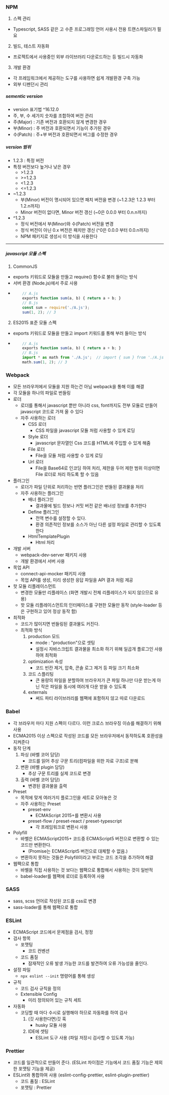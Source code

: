 ### NPM
1. 스펙 관리
- Typescript, SASS 같은 고 수준 프로그래밍 언어 사용시 전용 트랜스파일러가 필요
2. 빌드, 테스트 자동화
- 프로젝트에서 사용중인 외부 라이브러리 다운로드하는 등 빌드시 자동화
3. 개발 환경
- 각 프레임워크에서 제공하는 도구를 사용하면 쉽게 개발환경 구축 가능
- 외부 디펜던시 관리

##### sementic version
- version 표기법 ^16.12.0
- 주, 부, 수 세가지 숫자를 조합하여 버전 관리
- 주(Major) : 기존 버전과 호환되지 않게 변경한 경우
- 부(Minor) : 주 버전과 호환되면서 기능이 추가된 경우
- 수(Patch) : 주+부 버전과 호환되면서 버그를 수정한 경우

##### version 범위
- 1.2.3 : 특정 버전
- 특정 버전보다 높거나 낮은 경우
  - \>1.2.3 
  - \>=1.2.3
  - <1.2.3
  - <=1.2.3
- ~1.2.3
  - 부(Minor) 버전이 명시되어 있으면 패치 버전을 변경 (~1.2.3은 1.2.3 부터 1.2.n까지)
  - Minor 버전이 없다면, Minor 버전 갱신 (~0은 0.0.0 부터 0.n.n까지)
- ^1.2.3
  - 정식 버전에서 부(Minor)와 수(Patch) 버전을 변경 
  - 정식 버전이 아닌 0.x 버전은 패치만 갱신 (^0은 0.0.0 부터 0.0.n까지)
  - NPM 패키지로 생성시 이 방식을 사용한다

---

##### javascript 모듈 스펙
1. CommonJS
  - exports 키워드로 모듈을 만들고 require() 함수로 불러 들이는 방식
  - 서버 환경 (Node.js)에서 주로 사용
  - ```javascript
        // A.js
        exports function sum(a, b) { return a + b; }
        // B.js
        const sum = require('./A.js');
        sum(1, 2); // 3
     ```
2. ES2015 표준 모듈 스펙
  - exports 키워드로 모듈을 만들고 import 키워드를 통해 부러 들이는 방식
  - ```javascript
        // A.js
        exports function sum(a, b) { return a + b; }
        // B.js
        import * as math from './A.js';  // import { sum } from './A.js'; 특정 함수만 가져오기 가능
        math.sum(1, 2); // 3 
     ```

### Webpack
  - 모든 브라우저에서 모듈을 지원 하는건 아님 webpack을 통해 이를 해결
  - 각 모듈을 하나의 파일로 번들링
  - 로더
    - 로더를 통해서 javascript 뿐만 아니라 css, font까지도 전부 모듈로 만들어 javascript 코드로 가져 올 수 있다
    - 자주 사용하는 로더
      - CSS 로더
        - CSS 파일을 javascript 모듈 처럼 사용할 수 있게 로딩
      - Style 로더
        - javascript 문자열인 Css 코드를 HTML에 주입할 수 있게 해줌
      - File 로더
        - File을 모듈 처럼 사용할 수 있게 로딩
      - Url 로더
        - File을 Base64로 인코딩 하여 처리, 제한을 두어 제한 범위 이상이면 File 로더로 처리 하도록 할 수 있음
  - 플러그인
    - 로더가 파일 단위로 처리하는 반면 플러그인은 번들된 결과물을 처리
    - 자주 사용하는 플러그인
      - 배너 플러그인
        - 결과물에 빌드 정보나 커밋 버전 같은 배너성 정보를 추가한다
      - Define 플러그인
        - 전역 변수를 설정할 수 있다.
        - 환경 의존적인 정보를 소스가 아닌 다른 설정 파일로 관리할 수 있도록 한다
      - HtmlTemplatePlugin
        - Html 처리
  - 개발 서버
    - webpack-dev-server 패키지 사용
    - 개발 환경에서 서버 사용
  - 목업 API
    - connect-api-mocker 패키지 사용 
    - 목업 API를 생성, 미리 생성한 응답 파일을 API 결과 처럼 제공
  - 핫 모듈 리플레이스먼트
    - 변경한 모듈만 리플레이스 (화면 개발시 전체 리플레이스가 되지 않으므로 유용)
    - 핫 모듈 리플레이스먼트의 인터페이스를 구현한 모듈만 동작 (style-loader 등은 구현하고 있어 정상 동작 함)
  - 최적화
    - 코드가 많이지면 번들링된 결과물도 커진다.
    - 최적화 방식
      1. production 모드
         - mode : "production"으로 셋팅
         - 설정시 자바스크립트 결과물을 최소화 하기 위해 일곱개 플로그인 사용하여 최적화
      2. optimization 속성
         - 코드 빈칸 제거, 압축, 콘솔 로그 제거 등 파일 크기 최소화
      3. 코드 스플리팅
         - 큰 용량의 파일을 분할하여 브라우저가 큰 파일 하나만 다운 받는게 아닌 작은 파일을 동시에 여러개 다운 받을 수 있도록
      4. externals
         - 써드 파티 라이브러리를 웹팩에 포함하지 않고 따로 다운로드

### Babel
  - 각 브라우저 마다 지원 스펙이 다르다. 이런 크로스 브라우징 이슈를 해결하기 위해 사용
  - ECMA2015 이상 스펙으로 작성된 코드를 모든 브라우저에서 동작하도록 호환성을 지켜준다
  - 동작 단계
    1. 파싱 (바벨 코어 담당)
       - 코드를 읽어 추상 구문 트리(컴파일을 위한 자료 구조)로 분해
    2. 변환 (바벨 plugin 담당)
       - 추상 구문 트리를 실제 코드로 변경
    3. 출력 (바벨 코어 담당)
       - 변경된 결과물을 출력
  - Preset
    - 목적에 맞게 여러가지 플로그인을 세트로 모아놓은 것
    - 자주 사용하는 Preset
      - preset-env
        - ECMAScript 2015+를 변환시 사용
      - preset-flow / preset-react / preset-typescript
        - 각 프레임워크로 변환시 사용
  - Polyfill
    - 바벨은 ECMAScript2015+ 코드중 ECMAScript5 버전으로 변환할 수 있는 코드만 변환한다.
      - (Promise는 ECMAScript5 버전으로 대체할 수 없음.)
    - 변환하지 못하는 것들은 Polyfill이라고 부르는 코드 조각을 추가하여 해결
  - 웹팩으로 통합
    - 바벨을 직접 사용하는 것 보다는 웹팩으로 통합해서 사용하는 것이 일반적
    - babel-loader를 웹팩에 로더로 등록하여 사용

### SASS
  - sass, scss 언어로 작성된 코드를 css로 변경
  - sass-loader를 통해 웹팩으로 통합

### ESLint
  - ECMAScript 코드에서 문제점을 검사, 정정
  - 검사 항목
    - 포맷팅
      - 코드 컨벤션
    - 코드 품질
      - 잠재적인 오류 발생 가능한 코드를 발견하여 오류 가능성을 줄인다.
  - 설정 파일
    - `npx eslint --init` 명령어를 통해 생성
  - 규칙
    - 코드 검사 규칙을 정의
    - Extensible Config
      - 미리 정의되어 있는 규칙 세트
  - 자동화
    - 코딩할 때 마다 수시로 실행해야 하므로 자동화를 하여 검사
      1. (깃 사용한다면)깃 훅
         - husky 모듈 사용
      2. IDE에 셋팅
         - ESLint 도구 사용 (파일 저장시 검사할 수 있도록 가능)

### Prettier
  - 코드를 일관적으로 만들어 준다. (ESLint 차이점은 기능에서 코드 품질 기능은 제외한 포맷팅 기능을 제공)
  - ESLint와 통합하여 사용 (eslint-config-prettier, eslint-plugin-prettier)
    - 코드 품질 : ESLint
    - 포맷팅 : Prettier